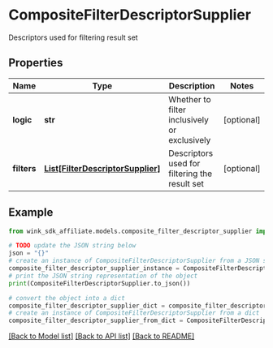 # CompositeFilterDescriptorSupplier

Descriptors used for filtering result set

## Properties

Name | Type | Description | Notes
------------ | ------------- | ------------- | -------------
**logic** | **str** | Whether to filter inclusively or exclusively | [optional] 
**filters** | [**List[FilterDescriptorSupplier]**](FilterDescriptorSupplier.md) | Descriptors used for filtering the result set | [optional] 

## Example

```python
from wink_sdk_affiliate.models.composite_filter_descriptor_supplier import CompositeFilterDescriptorSupplier

# TODO update the JSON string below
json = "{}"
# create an instance of CompositeFilterDescriptorSupplier from a JSON string
composite_filter_descriptor_supplier_instance = CompositeFilterDescriptorSupplier.from_json(json)
# print the JSON string representation of the object
print(CompositeFilterDescriptorSupplier.to_json())

# convert the object into a dict
composite_filter_descriptor_supplier_dict = composite_filter_descriptor_supplier_instance.to_dict()
# create an instance of CompositeFilterDescriptorSupplier from a dict
composite_filter_descriptor_supplier_from_dict = CompositeFilterDescriptorSupplier.from_dict(composite_filter_descriptor_supplier_dict)
```
[[Back to Model list]](../README.md#documentation-for-models) [[Back to API list]](../README.md#documentation-for-api-endpoints) [[Back to README]](../README.md)



